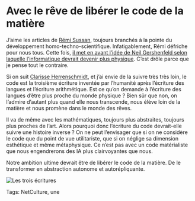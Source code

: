 # Avec le rêve de libérer le code de la matière

J’aime les articles de [Rémi Sussan](http://www.internetactu.net/author/remi-sussan/), toujours branchés à la pointe du développement homo-techno-scientifique. Infatigablement, Rémi défriche pour nous tous. Cette fois, [il met en avant l’idée de Neil Gershenfeld selon laquelle l’informatique devrait devenir plus physique](http://www.internetactu.net/2014/01/24/quelles-sont-les-idees-scientifiques-a-abandonner/). C’est drôle parce que je pense tout le contraire.<span id="more-34276"></span>

Si on suit [Clarisse Herrenschmidt](http://www.amazon.fr/Les-trois-%C3%A9critures-Langue-nombre/dp/2070760251), et j’ai envie de la suivre très très loin, le code est la troisième écriture inventée par l’humanité après l’écriture des langues et l’écriture arithmétique. Est ce qu’on demande à l’écriture des langues d’être plus proche du monde physique ? Bien sûr que non, on l’admire d’autant plus quand elle nous transcende, nous élève loin de la matière et nous promène dans le monde des rêves.

Il va de même avec les mathématiques, toujours plus abstraites, toujours plus proches de l’art. Alors pourquoi donc l’écriture du code devrait-elle suivre une histoire inverse ? On ne peut l’envisager que si on ne considère le code que du point de vue utilitariste, que si on néglige sa dimension esthétique et même métaphysique. Ce n’est pas avec un code matérialiste que nous engendrerons des IA plus clairvoyantes que nous.

Notre ambition ultime devrait être de libérer le code de la matière. De le transformer en abstraction autonome et autorépliquante.

![Les trois écritures](http://blog.tcrouzet.comhttps://tcrouzet.com/images_tc/2014/01/3ecritures.jpg)



Tags: NetCulture, une